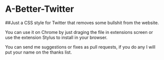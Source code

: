 # A-Better-Twitter
##Just a CSS style for Twitter that removes some bullshit from the website.

You can use it on Chrome by just draging the file in extensions screen or use the extension Stylus to install in your browser.

You can send me suggestions or fixes as pull requests, if you do any I will put your name on the thanks list. 
